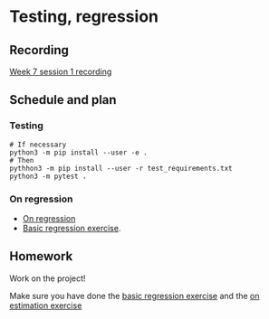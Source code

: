 # Testing, regression

## Recording

[Week 7 session
1 recording](https://numfocus-org.zoom.us/rec/share/qXzBS4tEeT-giNn8zFdATyY8Xnv2M5m-5E4tj0nMtKryC7TDs40rTR5RKjK_BMp3.iPfKYygoXlb9cCox)

## Schedule and plan

### Testing

```
# If necessary
python3 -m pip install --user -e .
# Then
pythhon3 -m pip install --user -r test_requirements.txt
python3 -m pytest .
```

### On regression

* [On regression](https://textbook.nipraxis.org/on_regression)
* [Basic regression
  exercise](https://mybinder.org/v2/gh/nipraxis/summer-2023/main?urlpath=tree/regression_estimation/regression_estimation.ipynb).

## Homework

Work on the project!

Make sure you have done the [basic regression
exercise](https://mybinder.org/v2/gh/nipraxis/summer-2023/main?urlpath=tree/regression_estimation/regression_estimation.ipynb)
and the [on estimation
exercise](https://mybinder.org/v2/gh/nipraxis/summer-2023/main?urlpath=tree/on_estimation/on_estimation.ipynb)
